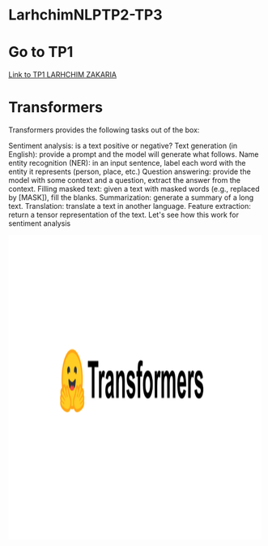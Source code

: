 # LarhchimNLPTP2-TP3

<h1>Go to TP1</h1>

<a href="https://github.com/ZakariaLarhchim/LarhchimTP1">Link to TP1 LARHCHIM ZAKARIA</a>

<h1>Transformers</h1>


Transformers provides the following tasks out of the box:

Sentiment analysis: is a text positive or negative? Text generation (in English): provide a prompt and the model will generate what follows. 
Name entity recognition (NER): in an input sentence, label each word with the entity it represents (person, place, etc.)
Question answering: provide the model with some context and a question, extract the answer from the context. 
Filling masked text: given a text with masked words (e.g., replaced by [MASK]), fill the blanks.
Summarization: generate a summary of a long text. 
Translation: translate a text in another language.
Feature extraction: return a tensor representation of the text. Let's see how this work for sentiment analysis


<img src="https://github.com/ZakariaLarhchim/LarhchimNLPTP2-TP3/blob/master/TRANS.png" alt="transformers" width="500" height="600">
